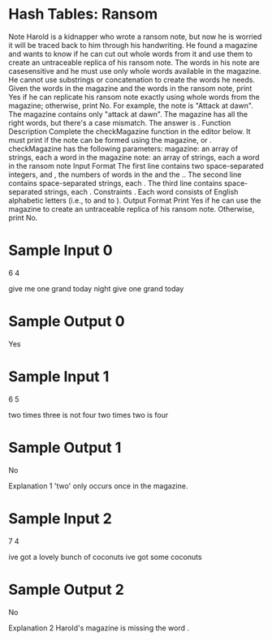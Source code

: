 # Hash Tables: Ransom

Note
Harold is a kidnapper who wrote a ransom note, but now he is worried it will be traced back to him
through his handwriting. He found a magazine and wants to know if he can cut out whole words from it
and use them to create an untraceable replica of his ransom note. The words in his note are casesensitive and he must use only whole words available in the magazine. He cannot use substrings or
concatenation to create the words he needs.
Given the words in the magazine and the words in the ransom note, print Yes if he can replicate his
ransom note exactly using whole words from the magazine; otherwise, print No.
For example, the note is "Attack at dawn". The magazine contains only "attack at dawn". The magazine
has all the right words, but there's a case mismatch. The answer is .
Function Description
Complete the checkMagazine function in the editor below. It must print if the note can be formed
using the magazine, or .
checkMagazine has the following parameters:
magazine: an array of strings, each a word in the magazine
note: an array of strings, each a word in the ransom note
Input Format
The first line contains two space-separated integers, and , the numbers of words in the
and the ..
The second line contains space-separated strings, each .
The third line contains space-separated strings, each .
Constraints
.
Each word consists of English alphabetic letters (i.e., to and to ).
Output Format
Print Yes if he can use the magazine to create an untraceable replica of his ransom note. Otherwise, print
No.

# Sample Input 0
6 4

give me one grand today night
give one grand today

# Sample Output 0
Yes

# Sample Input 1
6 5

two times three is not four
two times two is four

# Sample Output 1
No

Explanation 1
'two' only occurs once in the magazine.

# Sample Input 2
7 4

ive got a lovely bunch of coconuts
ive got some coconuts

# Sample Output 2
No

Explanation 2
Harold's magazine is missing the word .